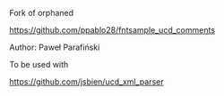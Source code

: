 Fork of orphaned

https://github.com/ppablo28/fntsample_ucd_comments

Author: Paweł Parafiński

To be used with

https://github.com/jsbien/ucd_xml_parser
